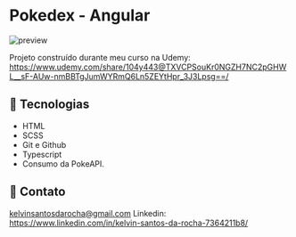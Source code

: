 # Pokedex - Angular

![preview](./.github/preview.png)

Projeto construído durante meu curso na Udemy: 
https://www.udemy.com/share/104y443@TXVCPSouKr0NGZH7NC2pGHWL__sF-AUw-nmBBTgJumWYRmQ6Ln5ZEYtHpr_3J3Lpsg==/


## 🤖 Tecnologias

- HTML
- SCSS
- Git e Github
- Typescript
- Consumo da PokeAPI.

## 📲 Contato

kelvinsantosdarocha@gmail.com
Linkedin:
https://www.linkedin.com/in/kelvin-santos-da-rocha-7364211b8/
